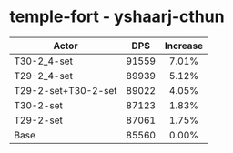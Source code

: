 # temple-fort - yshaarj-cthun
| Actor | DPS | Increase |
|---|:---:|:---:|
|T30-2_4-set|91559|7.01%|
|T29-2_4-set|89939|5.12%|
|T29-2-set+T30-2-set|89022|4.05%|
|T30-2-set|87123|1.83%|
|T29-2-set|87061|1.75%|
|Base|85560|0.00%|
